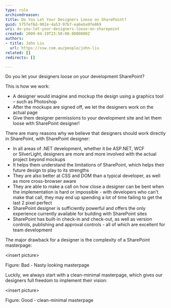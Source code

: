 ```yaml
---
type: rule
archivedreason: 
title: Do You Let Your Designers Loose on SharePoint?
guid: 575fef6d-902e-4a53-97b7-ea6eba9fe869
uri: do-you-let-your-designers-loose-on-sharepoint
created: 2009-04-19T23:50:00.0000000Z
authors:
- title: John Liu
  url: https://ssw.com.au/people/john-liu
related: []
redirects: []

---
```


Do you let your designers loose on your development SharePoint?

This is how we work:

* A designer would imagine and mockup the design using a graphics tool – such as Photoshop
* After the mockups are signed off, we let the designers work on the actual page
* Give them designer permissions to your development site and let them loose with SharePoint designer!


<!--endintro-->

There are many reasons why we believe that designers should work directly in SharePoint, with SharePoint designer:

* In all areas of .NET development, whether it be ASP.NET, WCF or SilverLight, designers are more and more involved with the actual project beyond mockups
* It helps them understand the limitations of SharePoint, which helps their future design to play to its strengths
* They are also better at CSS and DOM than a typical developer, as well as more cross-browser aware
* They are able to make a call on how close a designer can be bent when the implementation is hard or impossible - with developers who can't make that call, they may end up spending a lot of time failing to get the last 2 pixel perfect
* SharePoint designer is sufficiently powerful and offers the only experience currently available for building with SharePoint sites
* SharePoint has built-in check-in and check-out, as well as version controls, publishing and approval controls - all of which are excellent for team development


The major drawback for a designer is the complexity of a SharePoint masterpage:

&lt;insert picture&gt;

Figure: Bad - Nasty looking masterpage

Luckily, we always start with a clean-minimal masterpage, which gives our designers full freedom to implement their vision:

&lt;insert picture&gt;

Figure: Good - clean-minimal masterpage
